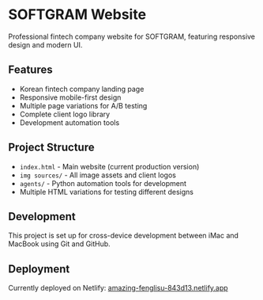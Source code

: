 # SOFTGRAM Website

Professional fintech company website for SOFTGRAM, featuring responsive design and modern UI.

## Features
- Korean fintech company landing page
- Responsive mobile-first design
- Multiple page variations for A/B testing
- Complete client logo library
- Development automation tools

## Project Structure
- `index.html` - Main website (current production version)
- `img sources/` - All image assets and client logos
- `agents/` - Python automation tools for development
- Multiple HTML variations for testing different designs

## Development
This project is set up for cross-device development between iMac and MacBook using Git and GitHub.

## Deployment
Currently deployed on Netlify: [amazing-fenglisu-843d13.netlify.app](https://amazing-fenglisu-843d13.netlify.app)